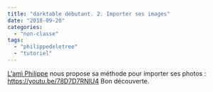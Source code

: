 ```yaml
---
title: "darktable débutant. 2. Importer ses images"
date: "2018-09-20"
categories: 
  - "non-classe"
tags: 
  - "philippedeletree"
  - "tutoriel"
---
```


[L'ami Philippe](https://www.youtube.com/channel/UCyuC63yBPP5vteLZ-l7T8OA) nous propose sa méthode pour importer ses photos : https://youtu.be/78D7D7RNlU4 Bon découverte.
